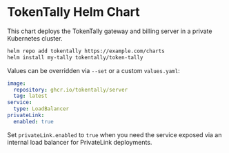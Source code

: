 # TokenTally Helm Chart

This chart deploys the TokenTally gateway and billing server in a private Kubernetes cluster.

```bash
helm repo add tokentally https://example.com/charts
helm install my-tally tokentally/token-tally
```

Values can be overridden via `--set` or a custom `values.yaml`:

```yaml
image:
  repository: ghcr.io/tokentally/server
  tag: latest
service:
  type: LoadBalancer
privateLink:
  enabled: true
```

Set `privateLink.enabled` to `true` when you need the service exposed via an internal load balancer for PrivateLink deployments.
